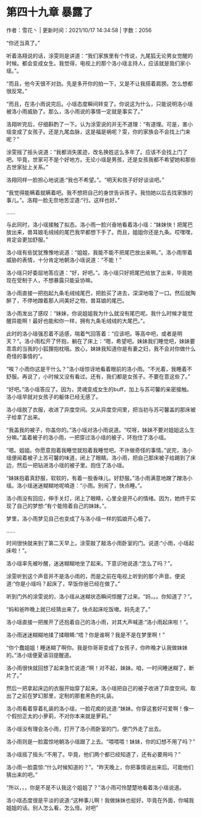 # 第四十九章 暴露了

作者：雪花丶 | 更新时间：2021/10/17 14:34:58 | 字数：2056

“你还当真了。”

听着洛翔说的话，涂雯则是讲道：“我们家族里有个传说，九尾狐无论男女觉醒的时候。都会变成女生。我觉得，电视上的那个洛小瑶主持人，应该就是我们家小瑶。”。

“而且，他今天很不对劲。先是多开你的拍一下，又是不让我搭着肩膀。怎么想都很反常。”

“而且，在洛小雨说完后。小瑶态度瞬间转变了。你说这为什么，只能说明洛小瑶被洛小雨威胁了。那么，洛小雨说的事情一定就是事实了。”

洛翔听完后，仔细斟酌了一下。认为涂雯说的并无不道理：“有道理。可是，害小瑶变成了女孩子。还是九尾血脉，这是福是祸呢？雯，你的家族会不会找上门来呢？”

涂雯摇了摇头说道：“我都消失匿迹，改名换姓这么多年了。应该不会找上门了吧。毕竟，世家可不是个好地方。无论小瑶是男孩，还是女孩我都不希望她和那些古世家扯上关系。”

洛翔同样一脸担心地说道:“我也不希望。”。“明天和孩子好好谈谈吧。”

“我觉得能瞒着就瞒着吧。我不想把自己的身世告诉孩子。我怕她以后去找家族的事儿。”。洛翔一脸无奈地苦涩道:“行。这样也好。”

……

与此同时，洛小瑶接触了拟态。洛小雨一脸兴奋地看着洛小瑶：“妹妹快！把尾巴放出来，兽耳娘毛绒绒的尾巴我早都想下手了。而且，姐姐你还是九条。哎嘿嘿，肯定会更加舒服。”

洛小瑶有些犹犹豫豫地说道：“姐姐，我能不能不把尾巴放出来啊。”。洛小雨带着威胁的表情，十分肯定地朝洛小瑶说道：“不能！”

洛小瑶只好委屈地答应道：“好，好吧。”。洛小瑶只好把尾巴给放了出来，毕竟她现在受制于人，不想暴露只能妥协嘛。

洛小雨直接一把抱起九条毛绒绒尾巴，把脸买了进去，深深地吸了一口。然后就陶醉了，不停地蹭着那人间美好之物，兽耳娘的尾巴。

洛小雨发出了感叹：“妹妹，你说姐姐我为什么就没有尾巴呢。我什么时候才能觉醒异能啊！最好也能和你一样，拥有九条毛绒绒的大尾巴。”。

此时的洛小瑶强忍着不适感，喘着气回答着：“应该吧。等高中吧，或者是明天？”。洛小雨松开了怀抱，躺在了床上：“嗯，希望吧。妹妹我们睡觉吧，妹妹要乖乖的当我的小狐狸抱枕哦。放心，妹妹我知道你是有妻之妇，我不会对你做什么奇怪的事情的”。

“唉？小雨你这是干什么？”洛小瑶惊讶地看着眼前的洛小雨。“不光着，我睡着不舒服。再说了，小时候又没有看过。还有，我们都是女孩子。不要在意这些了。”

“好吧。”洛小瑶答应了。因为，灵魂变成女生的buff，加上与苏可馨的亲密接触。洛小瑶早就对女孩子的躯体已经无感了。

洛小瑶脱了衣服，收进了异度空间。又从异度空间里，把当初与苏可馨盖的那床被子给拿了出来。

“我盖我的被子，你盖你的。”洛小瑶对洛小雨说道。“哎呀，妹妹不要对姐姐这么生分嘛。”盖着被子的洛小雨，一把穿过洛小瑶的被子，环抱住了洛小瑶。

“嗯。姐姐。你愿意抱着我睡觉就抱着我睡觉吧。不许做奇怪的事情。”说完，洛小瑶便闻着被子上苏可馨的味道，闭上了眼睛。洛小雨，把自己那床被子给踢到了床边，然后一把钻进洛小瑶的被子里。抱住了洛小瑶。

“妹妹抱着真舒服，软软的，有着一股香味儿。好舒服。”洛小雨满意地蹭了蹭洛小瑶。洛小瑶迷迷糊糊地呢喃道：“小雨。别闹了，快点睡。”。

洛小雨没有回应，伸手关灯，闭上了眼睛，心里全是开心的情绪。因为，她终于实现了自己的梦想:“有个能陪着自己的妹妹。”。

梦里，洛小雨梦见自己也变成了与洛小瑶一样的狐娘开心极了。

……

时间很快就来到了第二天早上。涂雯敲了敲洛小雨卧室的门。说道:“小雨，小瑶起床啦！”。

洛小瑶率先被吵醒，迷迷糊糊地坐了起来。下意识地说道:“怎么了吗？”。

涂雯听到这个声音并不是洛小雨的，而是之前在电视上听到的那个声音。便说道:“你是小瑶吗？起床了，早饭你爸已经在做了。”

听到门外的涂雯说的，洛小瑶从迷糊状态瞬间惊醒了过来。“妈，。。你知道了？”。

“妈和爸昨晚上就已经猜出来了。快点起床吃饭嗷。妈先走了。”

洛小瑶直接一把推开了还抱着自己的洛小雨，对其大声喊道:“洛小雨起床啦！”。

洛小雨迷迷糊糊地揉了揉眼睛:“唔？你是谁啊？我是不是在梦里啊！”

“你个蠢姐姐！睡迷糊了啊你。我是你哥哥变成了女孩子，你昨晚才认我做妹妹的。”洛小瑶便夏语羽提醒道。

洛小雨很快就回想了起来急忙说道:“啊！对不起，妹妹。咱，一时间睡迷糊了，断片了。”

然后一把拿起床边的衣服开始穿了起来。洛小瑶把自己的被子收进了异度空间。取出了之前在梦幻那里，定制的那套黑色的礼装。

洛小雨看着穿着礼装的洛小瑶，一脸花痴的说道:“妹妹。你穿这套好可爱啊！像一个假扮正太的小萝莉，不对你本来就是萝莉。”

洛小瑶没有理会洛小雨，打开了洛小雨卧室的门，便门外走了出去。

洛小雨则是一脸震惊地朝洛小瑶跟了上去。“喂喂喂！妹妹，你的幻想不用了吗？”

洛小瑶摇了摇头:“不用了。毕竟，他们两个都已经知道了，还有必要用吗？”

洛小雨一脸震惊:“什么时候知道的？”。“昨天晚上，你把事情说出来后。可能他们猜出来的吧。”

“所以，，，你是不是不认我这个姐姐了？”洛小雨可怜楚楚地看着洛小瑶说道。

洛小瑶态度很是平淡的说道:“这种事儿啊！我做妹妹也挺好。毕竟在外面，你喊我姐姐的话。别人怎么看，怎么怪。对吧”

